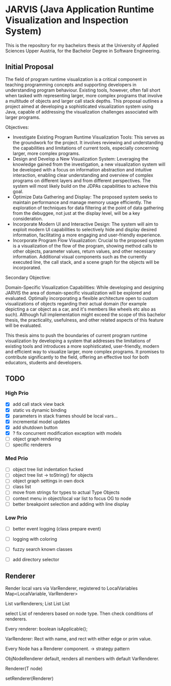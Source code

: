 # JARVIS (Java Application Runtime Visualization and Inspection System)

This is the repository for my bachelors thesis at the University of Applied Sciences Upper Austria, for the Bachelor Degree in Software Engineering.

## Initial Proposal

The field of program runtime visualization is a critical component in teaching programming concepts and supporting developers in understanding program behaviour. Existing tools, however, often fall short when tasked with representing larger, more complex programs that involve a multitude of objects and larger call stack depths. This proposal outlines a project aimed at developing a sophisticated visualization system using Java, capable of addressing the visualization challenges associated with larger programs.

Objectives:

- Investigate Existing Program Runtime Visualization Tools: This serves as the groundwork for the project. It involves reviewing and understanding the capabilities and limitations of current tools, especially concerning larger, more complex programs.
- Design and Develop a New Visualization System: Leveraging the knowledge gained from the investigation, a new visualization system will be developed with a focus on information abstraction and intuitive interaction, enabling clear understanding and overview of complex programs on different layers and from different perspectives. The system will most likely build on the JDPAs capabilities to achieve this goal.
- Optimize Data Gathering and Display: The proposed system seeks to maintain performance and manage memory usage efficiently. The exploration of techniques for data filtering at the point of data gathering from the debuggee, not just at the display level, will be a key consideration.
- Incorporate Modern UI and Interactive Design: The system will aim to exploit modern UI capabilities to selectively hide and display desired information, facilitating a more engaging and user-friendly experience.
- Incorporate Program Flow Visualization: Crucial to the proposed system is a visualization of the flow of the program, showing method calls to other objects, parameter values, return values, and other necessary information. Additional visual components such as the currently executed line, the call stack, and a scene graph for the objects will be incorporated.

Secondary Objective:

Domain-Specific Visualization Capabilities: While developing and designing JARVIS the area of domain-specific visualization will be explored and evaluated. Optimally incorporating a flexible architecture open to custom visualizations of objects regarding their actual domain (for example depicting a car object as a car, and it's members like wheels etc also as such). Although full implementation might exceed the scope of this bachelor thesis, the practicality, usefulness, and other related aspects of this feature will be evaluated.

This thesis aims to push the boundaries of current program runtime visualization by developing a system that addresses the limitations of existing tools and introduces a more sophisticated, user-friendly, modern and efficient way to visualize larger, more complex programs. It promises to contribute significantly to the field, offering an effective tool for both educators, students and developers.


## TODO

### High Prio

- [x] add call stack view back
- [x] static vs dynamic binding 
- [x] parameters in stack frames should be local vars...
- [x] incremental model updates
- [x] add shutdown button
- [x] ? fix concurrent modification exception with models
- [ ] object graph rendering
- [ ] specific renderers

### Med Prio

- [ ] object tree list indentation fucked
- [ ] object tree list -> toString() for objects
- [ ] object graph settings in own dock
- [ ] class list
- [ ] move from strings for types to actual Type Objects
- [ ] context menu in object/local var list to focus OG to node
- [ ] better breakpoint selection and adding with line display

### Low Prio

- [ ] better event logging (class prepare event)
- [ ] logging with coloring
- [ ] fuzzy search known classes
- [ ] add directory selector


## Renderer

Render local vars via VarRenderer, registered to LocalVariables Map<LocalVariable, VarRenderer>
  
List<VarRenderer> varRenderers;
List<PrimNodeRenderer>
List<ObjNodeRenderer>
List<ArrayNodeRenderer>

select List of renderers based on node type. Then check conditions of renderers.

Every renderer: boolean isApplicable();

VarRenderer:
Rect with name, and rect with either edge or prim value.

Every Node has a Renderer component. -> strategy pattern

ObjNodeRenderer default, renders all members with default VarRenderer.

<T extends GNode> Renderer(T node)

setRenderer(Renderer)